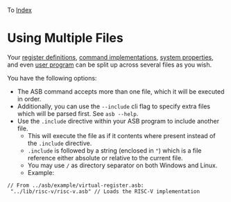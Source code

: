 To [Index](index.md)

# Using Multiple Files
Your [register definitions](Defining%20Registers.md), [command implementations](Implementing%20Custom%20Commands.md), [system properties](Defining%20System%20Properties.md), and even [user program](The%20User%20Program.md) can be split up across several files as you wish.

You have the following options:

- The ASB command accepts more than one file, which it will be executed in order.
- Additionally, you can use the `--include` cli flag to specify extra files which will be parsed first. See `asb --help`.
- Use the `.include` directive within your ASB program to include another file.
    - This will execute the file as if it contents where present instead of the `.include` directive.
    - `.include` is followed by a string (enclosed in `"`) which is a file reference either absolute or relative to the current file.
    - You may use `/` as directory separator on both Windows and Linux.
    - Example:

```
// From ../asb/example/virtual-register.asb:
 "../lib/risc-v/risc-v.asb" // Loads the RISC-V implementation
```
